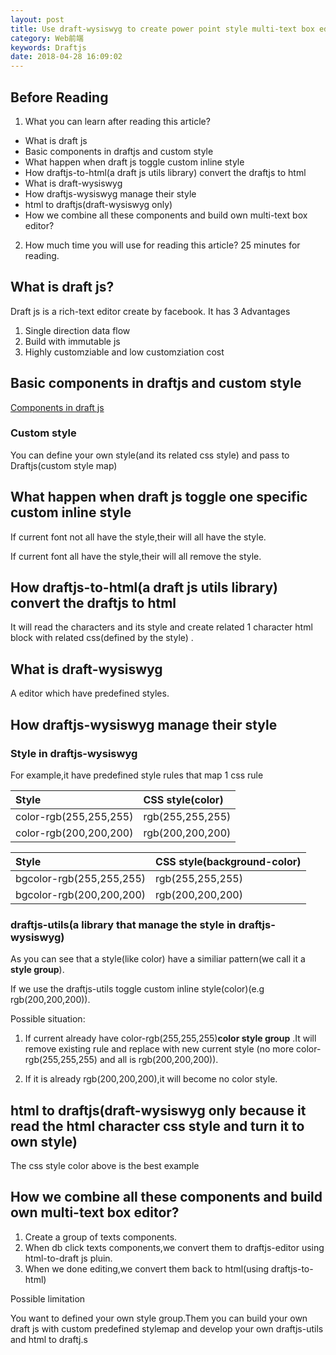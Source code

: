 ```yaml
---
layout: post
title: Use draft-wysiswyg to create power point style multi-text box editor
category: Web前端
keywords: Draftjs
date: 2018-04-28 16:09:02
---
```


## Before Reading

1.  What you can learn after reading this article?

* What is draft js
* Basic components in draftjs and custom style
* What happen when draft js toggle custom inline style
* How draftjs-to-html(a draft js utils library) convert the draftjs to html
* What is draft-wysiswyg
* How draftjs-wysiswyg manage their style
* html to draftjs(draft-wysiswyg only)
* How we combine all these components and build own multi-text box editor?

2.  How much time you will use for reading this article?
    25 minutes for reading.

## What is draft js?

Draft js is a rich-text editor create by facebook.
It has 3 Advantages

1.  Single direction data flow
2.  Build with immutable js
3.  Highly customziable and low customziation cost

## Basic components in draftjs and custom style

[Components in draft js](https://www.lucidchart.com/invitations/accept/a2f3b7ed-ce12-42c9-a452-85bf4908642f)

### Custom style

You can define your own style(and its related css style) and pass to Draftjs(custom style map)

## What happen when draft js toggle one specific custom inline style

If current font not all have the style,their will all have the style.

If current font all have the style,their will all remove the style.

## How draftjs-to-html(a draft js utils library) convert the draftjs to html

It will read the characters and its style and create related 1 character html block with related css(defined by the style) .

## What is draft-wysiswyg

A editor which have predefined styles.

## How draftjs-wysiswyg manage their style

### Style in draftjs-wysiswyg

For example,it have predefined style rules that map 1 css rule

| Style                  | CSS style(color) |
| :--------------------- | :--------------- |
| color-rgb(255,255,255) | rgb(255,255,255) |
| color-rgb(200,200,200) | rgb(200,200,200) |

| Style                    | CSS style(background-color) |
| :----------------------- | :-------------------------- |
| bgcolor-rgb(255,255,255) | rgb(255,255,255)            |
| bgcolor-rgb(200,200,200) | rgb(200,200,200)            |

### draftjs-utils(a library that manage the style in draftjs-wysiswyg)

As you can see that a style(like color) have a similiar pattern(we call it a **style group**).

If we use the draftjs-utils toggle custom inline style(color)(e.g rgb(200,200,200)).

Possible situation:

1.  If current already have color-rgb(255,255,255)**color style group** .It will remove existing rule and replace with new current style (no more color-rgb(255,255,255) and all is rgb(200,200,200)).

2.  If it is already rgb(200,200,200),it will become no color style.

## html to draftjs(draft-wysiswyg only because it read the html character css style and turn it to own style)

The css style color above is the best example

## How we combine all these components and build own multi-text box editor?

1.  Create a group of texts components.
2.  When db click texts components,we convert them to draftjs-editor using html-to-draft js pluin.
3.  When we done editing,we convert them back to html(using draftjs-to-html)

Possible limitation

You want to defined your own style group.Them you can build your own draft js with custom predefined stylemap and develop your own draftjs-utils and html to draftj.s
